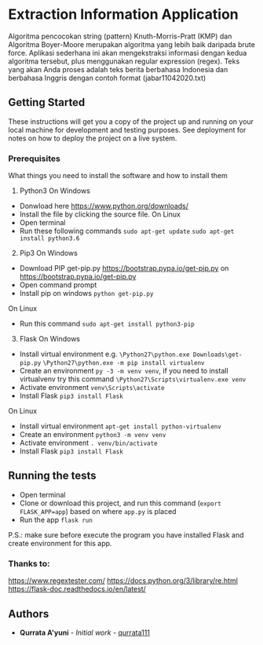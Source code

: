 # Extraction Information Application

Algoritma pencocokan string (pattern) Knuth-Morris-Pratt (KMP) dan Algoritma Boyer-Moore
merupakan algoritma yang lebih baik daripada brute force. Aplikasi sederhana ini akan mengekstraksi informasi dengan kedua algoritma tersebut, plus
menggunakan regular expression (regex). Teks yang akan Anda proses adalah teks berita
berbahasa Indonesia dan berbahasa Inggris dengan contoh format (jabar11042020.txt)

## Getting Started

These instructions will get you a copy of the project up and running on your local machine for development and testing purposes. See deployment for notes on how to deploy the project on a live system.

### Prerequisites

What things you need to install the software and how to install them
1. Python3
On Windows
- Donwload here https://www.python.org/downloads/
- Install the file by clicking the source file.
On Linux
- Open terminal
- Run these following commands
```sudo apt-get update```
```sudo apt-get install python3.6```
2. Pip3
On Windows
- Download PIP get-pip.py https://bootstrap.pypa.io/get-pip.py on https://bootstrap.pypa.io/get-pip.py
- Open command prompt
- Install pip on windows ```python get-pip.py```

On Linux
- Run this command ```sudo apt-get install python3-pip```
3. Flask 
On Windows
- Install virtual environment e.g.
```\Python27\python.exe Downloads\get-pip.py```
```\Python27\python.exe -m pip install virtualenv```
- Create an environment ```py -3 -m venv venv```, if you need to install virtualvenv try this command ```\Python27\Scripts\virtualenv.exe venv```
- Activate environment ```venv\Scripts\activate```
- Install Flask ```pip3 install Flask```

On Linux
- Install virtual environment ```apt-get install python-virtualenv```
- Create an environment ```python3 -m venv venv```
- Activate environment ```. venv/bin/activate```
- Install Flask ```pip3 install Flask```

## Running the tests

- Open terminal
- Clone or download this project, and run this command (```export FLASK_APP=app```) based on where ```app.py``` is placed 
- Run the app ```flask run```

P.S.: make sure before execute the program you have installed Flask and create environment for this app.

### Thanks to:
https://www.regextester.com/
https://docs.python.org/3/library/re.html
https://flask-doc.readthedocs.io/en/latest/

## Authors

* **Qurrata A'yuni** - *Initial work* - [qurrata111](https://github.com/qurrata111)